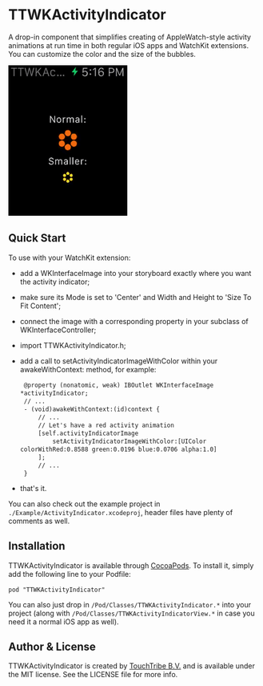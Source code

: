 # TTWKActivityIndicator

A drop-in component that simplifies creating of AppleWatch-style activity animations at run time in both 
regular iOS apps and WatchKit extensions. You can customize the color and the size of the bubbles.

![](screenshot.gif)

## Quick Start

To use with your WatchKit extension:

 - add a WKInterfaceImage into your storyboard exactly where you want the activity indicator;
 
 - make sure its Mode is set to 'Center' and Width and Height to 'Size To Fit Content';
 
 - connect the image with a corresponding property in your subclass of WKInterfaceController;
 
 - import TTWKActivityIndicator.h;
 
 - add a call to setActivityIndicatorImageWithColor within your awakeWithContext: method, for example:

        @property (nonatomic, weak) IBOutlet WKInterfaceImage *activityIndicator;
        // ...	
        - (void)awakeWithContext:(id)context {
        	// ...
            // Let's have a red activity animation
        	[self.activityIndicatorImage 
        		setActivityIndicatorImageWithColor:[UIColor colorWithRed:0.8588 green:0.0196 blue:0.0706 alpha:1.0]
        	];
        	// ...
        }

  - that's it.

You can also check out the example project in `./Example/ActivityIndicator.xcodeproj`, header files have plenty of comments as well.

## Installation

TTWKActivityIndicator is available through [CocoaPods](http://cocoapods.org). To install
it, simply add the following line to your Podfile:

    pod "TTWKActivityIndicator"

You can also just drop in `/Pod/Classes/TTWKActivityIndicator.*` into your project (along with `/Pod/Classes/TTWKActivityIndicatorView.*` in case you need it a normal iOS app as well).

## Author & License

TTWKActivityIndicator is created by [TouchTribe B.V.](http://www.touchtribe.nl) and is available under the MIT license. See the LICENSE file for more info.
